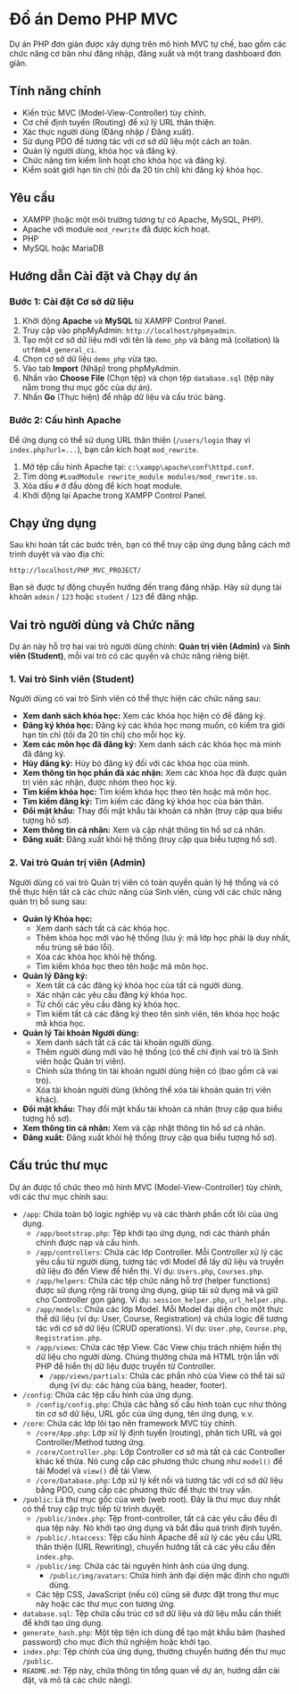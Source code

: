 # Đồ án Demo PHP MVC

Dự án PHP đơn giản được xây dựng trên mô hình MVC tự chế, bao gồm các chức năng cơ bản như đăng nhập, đăng xuất và một trang dashboard đơn giản.

## Tính năng chính

-   Kiến trúc MVC (Model-View-Controller) tùy chỉnh.
-   Cơ chế định tuyến (Routing) để xử lý URL thân thiện.
-   Xác thực người dùng (Đăng nhập / Đăng xuất).
-   Sử dụng PDO để tương tác với cơ sở dữ liệu một cách an toàn.
-   Quản lý người dùng, khóa học và đăng ký.
-   Chức năng tìm kiếm linh hoạt cho khóa học và đăng ký.
-   Kiểm soát giới hạn tín chỉ (tối đa 20 tín chỉ) khi đăng ký khóa học.

## Yêu cầu

-   XAMPP (hoặc một môi trường tương tự có Apache, MySQL, PHP).
-   Apache với module `mod_rewrite` đã được kích hoạt.
-   PHP
-   MySQL hoặc MariaDB

## Hướng dẫn Cài đặt và Chạy dự án

### Bước 1: Cài đặt Cơ sở dữ liệu

1.  Khởi động **Apache** và **MySQL** từ XAMPP Control Panel.
2.  Truy cập vào phpMyAdmin: `http://localhost/phpmyadmin`.
3.  Tạo một cơ sở dữ liệu mới với tên là `demo_php` và bảng mã (collation) là `utf8mb4_general_ci`.
4.  Chọn cơ sở dữ liệu `demo_php` vừa tạo.
5.  Vào tab **Import** (Nhập) trong phpMyAdmin.
6.  Nhấn vào **Choose File** (Chọn tệp) và chọn tệp `database.sql` (tệp này nằm trong thư mục gốc của dự án).
7.  Nhấn **Go** (Thực hiện) để nhập dữ liệu và cấu trúc bảng.

### Bước 2: Cấu hình Apache

Để ứng dụng có thể sử dụng URL thân thiện (`/users/login` thay vì `index.php?url=...`), bạn cần kích hoạt `mod_rewrite`.

1.  Mở tệp cấu hình Apache tại: `c:\xampp\apache\conf\httpd.conf`.
2.  Tìm dòng `#LoadModule rewrite_module modules/mod_rewrite.so`.
3.  Xóa dấu `#` ở đầu dòng để kích hoạt module.
4.  Khởi động lại Apache trong XAMPP Control Panel.

## Chạy ứng dụng

Sau khi hoàn tất các bước trên, bạn có thể truy cập ứng dụng bằng cách mở trình duyệt và vào địa chỉ:

```
http://localhost/PHP_MVC_PROJECT/
```

Bạn sẽ được tự động chuyển hướng đến trang đăng nhập. Hãy sử dụng tài khoản `admin` / `123` hoặc `student` / `123` để đăng nhập.

## Vai trò người dùng và Chức năng

Dự án này hỗ trợ hai vai trò người dùng chính: **Quản trị viên (Admin)** và **Sinh viên (Student)**, mỗi vai trò có các quyền và chức năng riêng biệt.

### 1. Vai trò Sinh viên (Student)

Người dùng có vai trò Sinh viên có thể thực hiện các chức năng sau:

*   **Xem danh sách khóa học:** Xem các khóa học hiện có để đăng ký.
*   **Đăng ký khóa học:** Đăng ký các khóa học mong muốn, có kiểm tra giới hạn tín chỉ (tối đa 20 tín chỉ) cho mỗi học kỳ.
*   **Xem các môn học đã đăng ký:** Xem danh sách các khóa học mà mình đã đăng ký.
*   **Hủy đăng ký:** Hủy bỏ đăng ký đối với các khóa học của mình.
*   **Xem thông tin học phần đã xác nhận:** Xem các khóa học đã được quản trị viên xác nhận, được nhóm theo học kỳ.
*   **Tìm kiếm khóa học:** Tìm kiếm khóa học theo tên hoặc mã môn học.
*   **Tìm kiếm đăng ký:** Tìm kiếm các đăng ký khóa học của bản thân.
*   **Đổi mật khẩu:** Thay đổi mật khẩu tài khoản cá nhân (truy cập qua biểu tượng hồ sơ).
*   **Xem thông tin cá nhân:** Xem và cập nhật thông tin hồ sơ cá nhân.
*   **Đăng xuất:** Đăng xuất khỏi hệ thống (truy cập qua biểu tượng hồ sơ).

### 2. Vai trò Quản trị viên (Admin)

Người dùng có vai trò Quản trị viên có toàn quyền quản lý hệ thống và có thể thực hiện tất cả các chức năng của Sinh viên, cùng với các chức năng quản trị bổ sung sau:

*   **Quản lý Khóa học:**
    *   Xem danh sách tất cả các khóa học.
    *   Thêm khóa học mới vào hệ thống (lưu ý: mã lớp học phải là duy nhất, nếu trùng sẽ báo lỗi).
    *   Xóa các khóa học khỏi hệ thống.
    *   Tìm kiếm khóa học theo tên hoặc mã môn học.
*   **Quản lý Đăng ký:**
    *   Xem tất cả các đăng ký khóa học của tất cả người dùng.
    *   Xác nhận các yêu cầu đăng ký khóa học.
    *   Từ chối các yêu cầu đăng ký khóa học.
    *   Tìm kiếm tất cả các đăng ký theo tên sinh viên, tên khóa học hoặc mã khóa học.
*   **Quản lý Tài khoản Người dùng:**
    *   Xem danh sách tất cả các tài khoản người dùng.
    *   Thêm người dùng mới vào hệ thống (có thể chỉ định vai trò là Sinh viên hoặc Quản trị viên).
    *   Chỉnh sửa thông tin tài khoản người dùng hiện có (bao gồm cả vai trò).
    *   Xóa tài khoản người dùng (không thể xóa tài khoản quản trị viên khác).
*   **Đổi mật khẩu:** Thay đổi mật khẩu tài khoản cá nhân (truy cập qua biểu tượng hồ sơ).
*   **Xem thông tin cá nhân:** Xem và cập nhật thông tin hồ sơ cá nhân.
*   **Đăng xuất:** Đăng xuất khỏi hệ thống (truy cập qua biểu tượng hồ sơ).

## Cấu trúc thư mục

Dự án được tổ chức theo mô hình MVC (Model-View-Controller) tùy chỉnh, với các thư mục chính sau:

-   `/app`: Chứa toàn bộ logic nghiệp vụ và các thành phần cốt lõi của ứng dụng.
    -   `/app/bootstrap.php`: Tệp khởi tạo ứng dụng, nơi các thành phần chính được nạp và cấu hình.
    -   `/app/controllers`: Chứa các lớp Controller. Mỗi Controller xử lý các yêu cầu từ người dùng, tương tác với Model để lấy dữ liệu và truyền dữ liệu đó đến View để hiển thị. Ví dụ: `Users.php`, `Courses.php`.
    -   `/app/helpers`: Chứa các tệp chức năng hỗ trợ (helper functions) được sử dụng rộng rãi trong ứng dụng, giúp tái sử dụng mã và giữ cho Controller gọn gàng. Ví dụ: `session_helper.php`, `url_helper.php`.
    -   `/app/models`: Chứa các lớp Model. Mỗi Model đại diện cho một thực thể dữ liệu (ví dụ: User, Course, Registration) và chứa logic để tương tác với cơ sở dữ liệu (CRUD operations). Ví dụ: `User.php`, `Course.php`, `Registration.php`.
    -   `/app/views`: Chứa các tệp View. Các View chịu trách nhiệm hiển thị dữ liệu cho người dùng. Chúng thường chứa mã HTML trộn lẫn với PHP để hiển thị dữ liệu được truyền từ Controller.
        -   `/app/views/partials`: Chứa các phần nhỏ của View có thể tái sử dụng (ví dụ: các hàng của bảng, header, footer).
-   `/config`: Chứa các tệp cấu hình của ứng dụng.
    -   `/config/config.php`: Chứa các hằng số cấu hình toàn cục như thông tin cơ sở dữ liệu, URL gốc của ứng dụng, tên ứng dụng, v.v.
-   `/core`: Chứa các lớp lõi tạo nên framework MVC tùy chỉnh.
    -   `/core/App.php`: Lớp xử lý định tuyến (routing), phân tích URL và gọi Controller/Method tương ứng.
    -   `/core/Controller.php`: Lớp Controller cơ sở mà tất cả các Controller khác kế thừa. Nó cung cấp các phương thức chung như `model()` để tải Model và `view()` để tải View.
    -   `/core/Database.php`: Lớp xử lý kết nối và tương tác với cơ sở dữ liệu bằng PDO, cung cấp các phương thức để thực thi truy vấn.
-   `/public`: Là thư mục gốc của web (web root). Đây là thư mục duy nhất có thể truy cập trực tiếp từ trình duyệt.
    -   `/public/index.php`: Tệp front-controller, tất cả các yêu cầu đều đi qua tệp này. Nó khởi tạo ứng dụng và bắt đầu quá trình định tuyến.
    -   `/public/.htaccess`: Tệp cấu hình Apache để xử lý các yêu cầu URL thân thiện (URL Rewriting), chuyển hướng tất cả các yêu cầu đến `index.php`.
    -   `/public/img`: Chứa các tài nguyên hình ảnh của ứng dụng.
        -   `/public/img/avatars`: Chứa hình ảnh đại diện mặc định cho người dùng.
    -   Các tệp CSS, JavaScript (nếu có) cũng sẽ được đặt trong thư mục này hoặc các thư mục con tương ứng.
-   `database.sql`: Tệp chứa cấu trúc cơ sở dữ liệu và dữ liệu mẫu cần thiết để khởi tạo ứng dụng.
-   `generate_hash.php`: Một tệp tiện ích dùng để tạo mật khẩu băm (hashed password) cho mục đích thử nghiệm hoặc khởi tạo.
-   `index.php`: Tệp chính của ứng dụng, thường chuyển hướng đến thư mục `/public`.
-   `README.md`: Tệp này, chứa thông tin tổng quan về dự án, hướng dẫn cài đặt, và mô tả các chức năng).